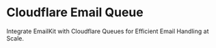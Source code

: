 # Cloudflare Email Queue

Integrate EmailKit with Cloudflare Queues for Efficient Email Handling at Scale.
